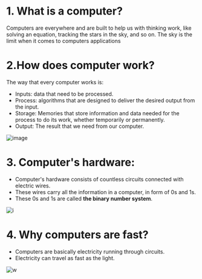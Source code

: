 # 1. What is a computer?
Computers are everywhere and are built to help us with thinking work, like solving an equation, tracking the stars in the sky, and so on.
The sky is the limit when it comes to computers applications
# 2.How does computer work?
The way that every computer works is:
* Inputs: data that need to be processed.
* Process: algorithms that are designed to deliver the desired output from the input.
* Storage: Memories that store information and data needed for the process to do its work, whether temporarily or permanently.
* Output: The result that we need from our computer.

![image](https://upload.wikimedia.org/wikipedia/commons/2/2e/Processing2.gif)

# 3. Computer's hardware:
* Computer's hardware consists of countless circuits connected with electric wires.
* These wires carry all the information in a computer, in form of 0s and 1s.
* These 0s and 1s are called **the binary number system**.

![i](https://content.instructables.com/ORIG/FG6/NSYJ/IM5WPGD9/FG6NSYJIM5WPGD9.png?auto=webp&frame=1&width=320&md=1981a6e18e4a6c27d6bb905208d8f911)

# 4. Why computers are fast?
* Computers are basically electricity running through circuits.
* Electricity can travel as fast as the light.

![w](https://wonderfulengineering.com/wp-content/uploads/2017/01/electricity.jpg)
